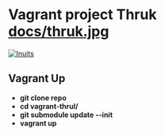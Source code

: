 # Vagrant project  Thruk [docs/thruk.jpg](http://www.thruk.org)
[![Inuits](https://pbs.twimg.com/profile_images/2632907428/49cdc6bf20e6dfde2d8f75b1a06e2dbd_normal.png)](https://inuits.eu)

## Vagrant Up

* **git clone repo**
* **cd vagrant-thrul/**
* **git submodule update --init**
* **vagrant up**